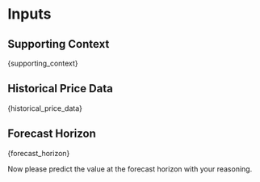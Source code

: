 # Inputs

## Supporting Context
{supporting_context}

## Historical Price Data
{historical_price_data}

## Forecast Horizon
{forecast_horizon}

Now please predict the value at the forecast horizon with your reasoning.